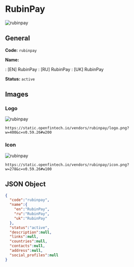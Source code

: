 
# RubinPay 
![rubinpay](https://static.openfintech.io/vendors/rubinpay/logo.png?w=400&c=v0.59.26#w200)  

## General 
 
**Code:** `rubinpay` 
 
**Name:** 
 
:	[EN] RubinPay 
:	[RU] RubinPay 
:	[UK] RubinPay 
 
**Status:** `active` 
 

## Images 

### Logo 
 
![rubinpay](https://static.openfintech.io/vendors/rubinpay/logo.png?w=400&c=v0.59.26#w200)  

```
https://static.openfintech.io/vendors/rubinpay/logo.png?w=400&c=v0.59.26#w200
```  

### Icon 
 
![rubinpay](https://static.openfintech.io/vendors/rubinpay/icon.png?w=278&c=v0.59.26#w100)  

```
https://static.openfintech.io/vendors/rubinpay/icon.png?w=278&c=v0.59.26#w100
```  

## JSON Object 

```json
{
  "code":"rubinpay",
  "name":{
    "en":"RubinPay",
    "ru":"RubinPay",
    "uk":"RubinPay"
  },
  "status":"active",
  "description":null,
  "links":null,
  "countries":null,
  "contacts":null,
  "address":null,
  "social_profiles":null
}
```  
